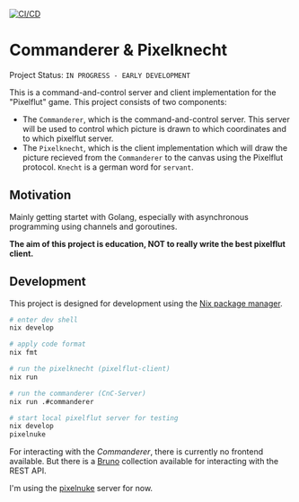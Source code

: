 [![CI/CD](https://github.com/rubenhoenle/pixelknecht/actions/workflows/build.yml/badge.svg?branch=main)](https://github.com/rubenhoenle/pixelknecht/actions/workflows/build.yml)

# Commanderer & Pixelknecht

Project Status: `IN PROGRESS - EARLY DEVELOPMENT`

This is a command-and-control server and client implementation for the "Pixelflut" game. This project consists of two components:

- The `Commanderer`, which is the command-and-control server. This server will be used to control which picture is drawn to which coordinates and to which pixelflut server.
- The `Pixelknecht`, which is the client implementation which will draw the picture recieved from the `Commanderer` to the canvas using the Pixelflut protocol. `Knecht` is a german word for `servant`.

## Motivation

Mainly getting startet with Golang, especially with asynchronous programming using channels and goroutines.

**The aim of this project is education, NOT to really write the best pixelflut client.**

## Development

This project is designed for development using the [Nix package manager](https://nix.dev/manual/nix/2.24/).

```bash
# enter dev shell
nix develop

# apply code format
nix fmt

# run the pixelknecht (pixelflut-client)
nix run

# run the commanderer (CnC-Server)
nix run .#commanderer

# start local pixelflut server for testing
nix develop
pixelnuke
```

For interacting with the _Commanderer_, there is currently no frontend available.
But there is a [Bruno](https://github.com/usebruno/bruno) collection available for interacting with the REST API.

I'm using the [pixelnuke](https://github.com/defnull/pixelflut) server for now.
